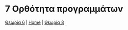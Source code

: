 # 7 Ορθότητα προγραμμάτων

[Θεωρία 6](lecture_06.md) | [Home](../README.md) | [Θεωρία 8](lecture_08.md)

